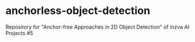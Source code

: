 # anchorless-object-detection
Repository for "Anchor-free Approaches in 2D Object Detection" of inzva AI Projects #5
